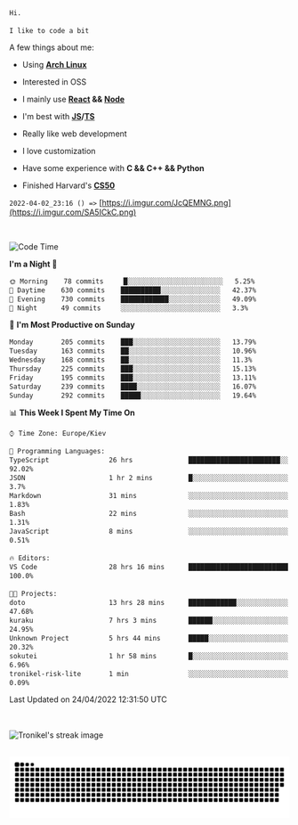 ```
Hi.

I like to code a bit
```

A few things about me:

-   Using **[Arch Linux](https://archlinux.org/)**

-   Interested in OSS

-   I mainly use **[React](https://reactjs.org/) && [Node](https://nodejs.org/en/)**

-   I'm best with **[JS](https://www.javascript.com/)/[TS](https://www.typescriptlang.org/)**

-   Really like web development

-   I love customization

-   Have some experience with **C && C++ && Python**

-   Finished Harvard's **[CS50](https://cs50.harvard.edu)**

`2022-04-02_23:16 () =>` [https://i.imgur.com/JcQEMNG.png](https://i.imgur.com/SA5ICkC.png)

<br>

<!--START_SECTION:waka-->
![Code Time](http://img.shields.io/badge/Code%20Time-557%20hrs%2047%20mins-blue)

**I'm a Night 🦉** 

```text
🌞 Morning    78 commits     █░░░░░░░░░░░░░░░░░░░░░░░░   5.25% 
🌆 Daytime    630 commits    ██████████░░░░░░░░░░░░░░░   42.37% 
🌃 Evening    730 commits    ████████████░░░░░░░░░░░░░   49.09% 
🌙 Night      49 commits     ░░░░░░░░░░░░░░░░░░░░░░░░░   3.3%

```
📅 **I'm Most Productive on Sunday** 

```text
Monday       205 commits    ███░░░░░░░░░░░░░░░░░░░░░░   13.79% 
Tuesday      163 commits    ██░░░░░░░░░░░░░░░░░░░░░░░   10.96% 
Wednesday    168 commits    ██░░░░░░░░░░░░░░░░░░░░░░░   11.3% 
Thursday     225 commits    ███░░░░░░░░░░░░░░░░░░░░░░   15.13% 
Friday       195 commits    ███░░░░░░░░░░░░░░░░░░░░░░   13.11% 
Saturday     239 commits    ████░░░░░░░░░░░░░░░░░░░░░   16.07% 
Sunday       292 commits    █████░░░░░░░░░░░░░░░░░░░░   19.64%

```


📊 **This Week I Spent My Time On** 

```text
⌚︎ Time Zone: Europe/Kiev

💬 Programming Languages: 
TypeScript               26 hrs              ███████████████████████░░   92.02% 
JSON                     1 hr 2 mins         █░░░░░░░░░░░░░░░░░░░░░░░░   3.7% 
Markdown                 31 mins             ░░░░░░░░░░░░░░░░░░░░░░░░░   1.83% 
Bash                     22 mins             ░░░░░░░░░░░░░░░░░░░░░░░░░   1.31% 
JavaScript               8 mins              ░░░░░░░░░░░░░░░░░░░░░░░░░   0.51%

🔥 Editors: 
VS Code                  28 hrs 16 mins      █████████████████████████   100.0%

🐱‍💻 Projects: 
doto                     13 hrs 28 mins      ████████████░░░░░░░░░░░░░   47.68% 
kuraku                   7 hrs 3 mins        ██████░░░░░░░░░░░░░░░░░░░   24.95% 
Unknown Project          5 hrs 44 mins       █████░░░░░░░░░░░░░░░░░░░░   20.32% 
sokutei                  1 hr 58 mins        █░░░░░░░░░░░░░░░░░░░░░░░░   6.96% 
tronikel-risk-lite       1 min               ░░░░░░░░░░░░░░░░░░░░░░░░░   0.09%

```


 Last Updated on 24/04/2022 12:31:50 UTC
<!--END_SECTION:waka-->

<br>

<p><img align="center" src="https://github-readme-streak-stats.herokuapp.com/?user=Tronikelis&theme=dark" alt="Tronikel's streak image" /></p>

<br>

<img title="" src="https://raw.githubusercontent.com/Tronikelis/Tronikelis/output/github-contribution-grid-snake.svg" alt="very cool snake thingey" data-align="left">
